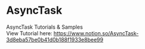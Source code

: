 # AsyncTask
AsyncTask Tutorials & Samples <br />
View Tutorial here: https://www.notion.so/AsyncTask-3d8eba57be0b41d0b188f1933e8bee99